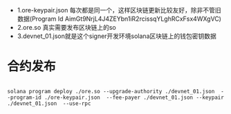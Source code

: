 - 1.ore-keypair.json 每次都是同一个，这样区块链更新比较友好，除非不管旧数据(Program Id AimGt9NrjL4J4ZEYbn1iR2rcissqYLghRCxFsx4WXgVC)
- 2.ore.so 真实需要发布区块链上的so
- 3.devnet_01.json就是这个signer开发环境solana区块链上的钱包密钥数据

# 合约发布
```

solana program deploy ./ore.so --upgrade-authority ./devnet_01.json  --program-id ./ore-keypair.json  --fee-payer ./devnet_01.json --keypair ./devnet_01.json  --use-rpc

```
